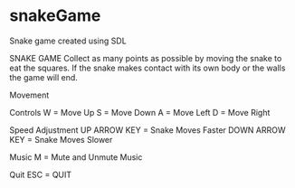 # snakeGame
Snake game created using SDL

SNAKE GAME
Collect as many points as possible by moving the snake to eat the squares. If the snake makes contact with its own body or the walls the game will end.

Movement

Controls
W = Move Up
S = Move Down
A = Move Left
D = Move Right

Speed Adjustment
UP ARROW KEY = Snake Moves Faster
DOWN ARROW KEY = Snake Moves Slower

Music 
M = Mute and Unmute Music

Quit
ESC = QUIT
